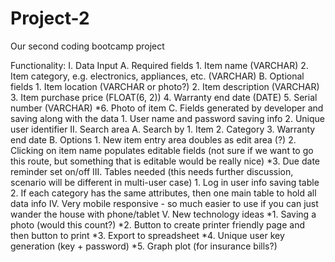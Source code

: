 # Project-2
Our second coding bootcamp project


Functionality:
I. Data Input
    A. Required fields
        1. Item name (VARCHAR)
        2. Item category, e.g. electronics, appliances, etc. (VARCHAR)
    B. Optional fields
        1. Item location (VARCHAR or photo?)
        2. Item description (VARCHAR)
        3. Item purchase price (FLOAT(6, 2))
        4. Warranty end date (DATE)
        5. Serial number (VARCHAR)
        *6. Photo of item
     C. Fields generated by developer and saving along with the data
        1. User name and password saving info
        2. Unique user identifier
II. Search area
    A. Search by
        1. Item
        2. Category
        3. Warranty end date
    B. Options
        1. New item entry area doubles as edit area (?)
        2. Clicking on item name populates editable fields (not sure if we want to go this route, but something that is editable would be really nice)
        *3. Due date reminder set on/off
III. Tables needed (this needs further discussion, scenario will be different in multi-user case)
    1. Log in user info saving table
    2. If each category has the same attributes, then one main table to hold all data info
IV. Very mobile responsive - so much easier to use if you can just wander the house with phone/tablet
V. New technology ideas
    *1. Saving a photo (would this count?)
    *2. Button to create printer friendly page and then button to print
    *3. Export to spreadsheet
    *4. Unique user key generation (key + password)
    *5. Graph plot (for insurance bills?)
